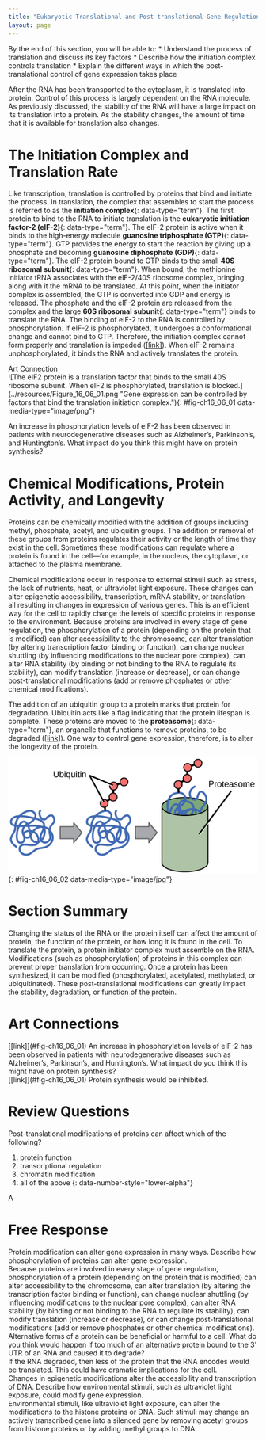 ```yaml
---
title: "Eukaryotic Translational and Post-translational Gene Regulation"
layout: page
---
```



<div data-type="abstract" markdown="1">
By the end of this section, you will be able to:
* Understand the process of translation and discuss its key factors
* Describe how the initiation complex controls translation
* Explain the different ways in which the post-translational control of gene expression takes place

</div>

After the RNA has been transported to the cytoplasm, it is translated into protein. Control of this process is largely dependent on the RNA molecule. As previously discussed, the stability of the RNA will have a large impact on its translation into a protein. As the stability changes, the amount of time that it is available for translation also changes.

# The Initiation Complex and Translation Rate

Like transcription, translation is controlled by proteins that bind and initiate the process. In translation, the complex that assembles to start the process is referred to as the **initiation complex**{: data-type="term"}. The first protein to bind to the RNA to initiate translation is the **eukaryotic initiation factor-2 (eIF-2)**{: data-type="term"}. The eIF-2 protein is active when it binds to the high-energy molecule **guanosine triphosphate (GTP)**{: data-type="term"}. GTP provides the energy to start the reaction by giving up a phosphate and becoming **guanosine diphosphate (GDP)**{: data-type="term"}. The eIF-2 protein bound to GTP binds to the small **40S ribosomal subunit**{: data-type="term"}. When bound, the methionine initiator tRNA associates with the eIF-2/40S ribosome complex, bringing along with it the mRNA to be translated. At this point, when the initiator complex is assembled, the GTP is converted into GDP and energy is released. The phosphate and the eIF-2 protein are released from the complex and the large **60S ribosomal subunit**{: data-type="term"} binds to translate the RNA. The binding of eIF-2 to the RNA is controlled by phosphorylation. If eIF-2 is phosphorylated, it undergoes a conformational change and cannot bind to GTP. Therefore, the initiation complex cannot form properly and translation is impeded ([\[link\]](#fig-ch16_06_01)). When eIF-2 remains unphosphorylated, it binds the RNA and actively translates the protein.

<div data-type="note" class="art-connection" data-label="" markdown="1">
<div data-type="title">
Art Connection
</div>
![The eIF2 protein is a translation factor that binds to the small 40S ribosome subunit. When eIF2 is phosphorylated, translation is blocked.](../resources/Figure_16_06_01.png "Gene expression can be controlled by factors that bind the translation initiation complex."){: #fig-ch16_06_01 data-media-type="image/png"}



An increase in phosphorylation levels of eIF-2 has been observed in patients with neurodegenerative diseases such as Alzheimer’s, Parkinson’s, and Huntington’s. What impact do you think this might have on protein synthesis?

<!--<para><link window="new"  target-id="fig-ch16_06_01" document=""/> Protein synthesis would be inhibited.</para>-->

</div>

# Chemical Modifications, Protein Activity, and Longevity

Proteins can be chemically modified with the addition of groups including methyl, phosphate, acetyl, and ubiquitin groups. The addition or removal of these groups from proteins regulates their activity or the length of time they exist in the cell. Sometimes these modifications can regulate where a protein is found in the cell—for example, in the nucleus, the cytoplasm, or attached to the plasma membrane.

Chemical modifications occur in response to external stimuli such as stress, the lack of nutrients, heat, or ultraviolet light exposure. These changes can alter epigenetic accessibility, transcription, mRNA stability, or translation—all resulting in changes in expression of various genes. This is an efficient way for the cell to rapidly change the levels of specific proteins in response to the environment. Because proteins are involved in every stage of gene regulation, the phosphorylation of a protein (depending on the protein that is modified) can alter accessibility to the chromosome, can alter translation (by altering transcription factor binding or function), can change nuclear shuttling (by influencing modifications to the nuclear pore complex), can alter RNA stability (by binding or not binding to the RNA to regulate its stability), can modify translation (increase or decrease), or can change post-translational modifications (add or remove phosphates or other chemical modifications).

The addition of an ubiquitin group to a protein marks that protein for degradation. Ubiquitin acts like a flag indicating that the protein lifespan is complete. These proteins are moved to the **proteasome**{: data-type="term"}, an organelle that functions to remove proteins, to be degraded ([\[link\]](#fig-ch16_06_02)). One way to control gene expression, therefore, is to alter the longevity of the protein.

 ![Multiple ubiquitin groups bind to a protein. The tagged protein is then fed into the hollow tube of a proteasome. The proteasome degrades the protein.](../resources/Figure_16_06_02.jpg "Proteins with ubiquitin tags are marked for degradation within the proteasome."){: #fig-ch16_06_02 data-media-type="image/jpg"}

# Section Summary

Changing the status of the RNA or the protein itself can affect the amount of protein, the function of the protein, or how long it is found in the cell. To translate the protein, a protein initiator complex must assemble on the RNA. Modifications (such as phosphorylation) of proteins in this complex can prevent proper translation from occurring. Once a protein has been synthesized, it can be modified (phosphorylated, acetylated, methylated, or ubiquitinated). These post-translational modifications can greatly impact the stability, degradation, or function of the protein.

# Art Connections

<div data-type="exercise">
<div data-type="problem" markdown="1">
[[link]](#fig-ch16_06_01) An increase in phosphorylation levels of eIF-2 has been observed in patients with neurodegenerative diseases such as Alzheimer’s, Parkinson’s, and Huntington’s. What impact do you think this might have on protein synthesis?

</div>
<div data-type="solution" markdown="1">
[[link]](#fig-ch16_06_01) Protein synthesis would be inhibited.

</div>
</div>

# Review Questions

<div data-type="exercise">
<div data-type="problem" markdown="1">
Post-translational modifications of proteins can affect which of the following?

1.  protein function
2.  transcriptional regulation
3.  chromatin modification
4.  all of the above
{: data-number-style="lower-alpha"}

</div>
<div data-type="solution" markdown="1">
A

</div>
</div>

# Free Response

<div data-type="exercise">
<div data-type="problem" markdown="1">
Protein modification can alter gene expression in many ways. Describe how phosphorylation of proteins can alter gene expression.

</div>
<div data-type="solution" markdown="1">
Because proteins are involved in every stage of gene regulation, phosphorylation of a protein (depending on the protein that is modified) can alter accessibility to the chromosome, can alter translation (by altering the transcription factor binding or function), can change nuclear shuttling (by influencing modifications to the nuclear pore complex), can alter RNA stability (by binding or not binding to the RNA to regulate its stability), can modify translation (increase or decrease), or can change post-translational modifications (add or remove phosphates or other chemical modifications).

</div>
</div>

<div data-type="exercise">
<div data-type="problem" markdown="1">
Alternative forms of a protein can be beneficial or harmful to a cell. What do you think would happen if too much of an alternative protein bound to the 3' UTR of an RNA and caused it to degrade?

</div>
<div data-type="solution" markdown="1">
If the RNA degraded, then less of the protein that the RNA encodes would be translated. This could have dramatic implications for the cell.

</div>
</div>

<div data-type="exercise">
<div data-type="problem" markdown="1">
Changes in epigenetic modifications alter the accessibility and transcription of DNA. Describe how environmental stimuli, such as ultraviolet light exposure, could modify gene expression.

</div>
<div data-type="solution" markdown="1">
Environmental stimuli, like ultraviolet light exposure, can alter the modifications to the histone proteins or DNA. Such stimuli may change an actively transcribed gene into a silenced gene by removing acetyl groups from histone proteins or by adding methyl groups to DNA.

</div>
</div>

